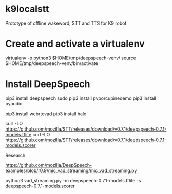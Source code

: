 # k9localstt
Prototype of offline wakeword, STT and TTS for K9 robot



# Create and activate a virtualenv
virtualenv -p python3 $HOME/tmp/deepspeech-venv/
source $HOME/tmp/deepspeech-venv/bin/activate

# Install DeepSpeech
pip3 install deepspeech
sudo pip3 install pvporcupinedemo
pip3 install pyaudio

pip3 install webrtcvad
pip3 install halo

curl -LO https://github.com/mozilla/STT/releases/download/v0.7.1/deepspeech-0.7.1-models.tflite
curl -LO https://github.com/mozilla/STT/releases/download/v0.7.1/deepspeech-0.7.1-models.scorer

Research:

https://github.com/mozilla/DeepSpeech-examples/blob/r0.9/mic_vad_streaming/mic_vad_streaming.py

python3 vad_streaming.py -m deepspeech-0.7.1-models.tflite -s deepspeech-0.7.1-models.scorer

